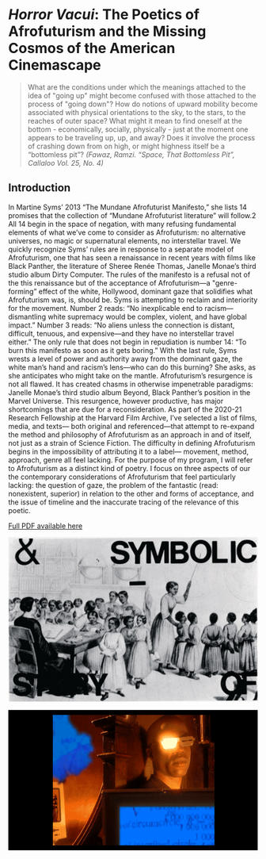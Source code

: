 # *Horror Vacui*: The Poetics of Afrofuturism and the Missing Cosmos of the American Cinemascape

> What are the conditions under which the meanings attached to the idea of "going up" might become confused with those attached to the process of "going down"? How do notions of upward mobility become associated with physical orientations to the sky, to the stars, to the reaches of outer space? What might it mean to find oneself at the bottom - economically, socially, physically - just at the moment one appears to be traveling up, up, and away? Does it involve the process of crashing down from on high, or might highness itself be a “bottomless pit”? *(Fawaz, Ramzi. “Space, That Bottomless Pit”, Callaloo Vol. 25, No. 4)*

## Introduction

In Martine Syms’ 2013 “The Mundane Afrofuturist Manifesto,” she lists 14 promises that the collection of “Mundane Afrofuturist literature” will follow.2 All 14 begin in the space of negation, with many refusing fundamental elements of what we’ve come to consider as Afrofuturism: no alternative universes, no magic or supernatural elements, no interstellar travel. We quickly recognize Syms’ rules are in response to a separate model of Afrofuturism, one that has seen a renaissance in recent years with films like Black Panther, the literature of Sheree Renée Thomas, Janelle Monae’s third studio album Dirty Computer. The rules of the manifesto is a refusal not of the this renaissance but of the acceptance of Afrofuturism—a "genre-forming” effect of the white, Hollywood, dominant gaze that solidifies what Afrofuturism was, is, should be. Syms is attempting to reclaim and interiority for the movement. Number 2 reads: “No inexplicable end to racism—dismantling white supremacy would be complex, violent, and have global impact.” Number 3 reads: “No aliens unless the connection is distant, difficult, tenuous, and expensive—and they have no interstellar travel either.” The only rule that does not begin in repudiation is number 14: “To burn this manifesto as soon as it gets boring.” With the last rule, Syms wrests a level of power and authority away from the dominant gaze, the white man’s hand and racism’s lens—who can do this burning? She asks, as she anticipates who might take on the mantle. Afrofuturism’s resurgence is not all flawed. It has created chasms in otherwise impenetrable paradigms: Janelle Monae’s third studio album Beyond, Black Panther’s position in the Marvel Universe. This resurgence, however productive, has major shortcomings that are due for a reconsideration. As part of the 2020-21 Research Fellowship at the Harvard Film Archive, I’ve selected a list of films, media, and texts— both original and referenced—that attempt to re-expand the method and philosophy of Afrofuturism as an approach in and of itself, not just as a strain of Science Fiction. The difficulty in defining Afrofuturism begins in the impossibility of attributing it to a label— movement, method, approach, genre all feel lacking. For the purpose of my program, I will refer to Afrofuturism as a distinct kind of poetry. I focus on three aspects of our the contemporary considerations of Afrofuturism that feel particularly lacking: the question of gaze, the problem of the fantastic (read: nonexistent, superior) in relation to the other and forms of acceptance, and the issue of timeline and the inaccurate tracing of the relevance of this poetic.

[Full PDF available here](assets/AfrofuturismProgram-Final.pdf)

![alt text](assets/bafc.jpg)

![alt text](assets/last-angel.jpg)